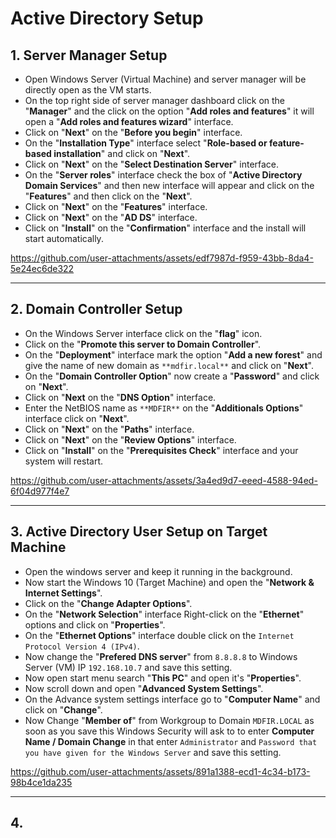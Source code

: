 # Active Directory Setup


## 1. Server Manager Setup

- Open Windows Server (Virtual Machine) and server manager will be directly open as the VM starts.
- On the top right side of server manager dashboard click on the "**Manager**" and the click on the option "**Add roles and features**"
  it will open a "**Add roles and features wizard**" interface.
- Click on "**Next**" on the "**Before you begin**" interface.
- On the "**Installation Type**" interface select "**Role-based or feature-based installation**" and click on "**Next**".
- Click on "**Next**" on the "**Select Destination Server**" interface.
- On the "**Server roles**" interface check the box of "**Active Directory Domain Services**" and then new interface will appear and
  click on the "**Features**" and then click on the "**Next**".
- Click on "**Next**" on the "**Features**" interface.
- Click on "**Next**" on the "**AD DS**" interface.
- Click on "**Install**" on the "**Confirmation**" interface and the install will start automatically.
 
https://github.com/user-attachments/assets/edf7987d-f959-43bb-8da4-5e24ec6de322


---

## 2. Domain Controller Setup

- On the Windows Server interface click on the "**flag**" icon.
- Click on the "**Promote this server to Domain Controller**".
- On the "**Deployment**" interface mark the option "**Add a new forest**" and give the name of new domain as `**mdfir.local**`
  and click on "**Next**".
- On the "**Domain Controller Option**" now create a "**Password**" and click on "**Next**".
- Click on "**Next** on the "**DNS Option**" interface.
- Enter the NetBIOS name as `**MDFIR**` on the "**Additionals Options**" interface click on "**Next**".
- Click on "**Next**" on the "**Paths**" interface.
- Click on "**Next**" on the "**Review Options**" interface.
- Click on "**Install**" on the "**Prerequisites Check**" interface and your system will restart.

https://github.com/user-attachments/assets/3a4ed9d7-eeed-4588-94ed-6f04d977f4e7


---

## 3. Active Directory User Setup on Target Machine

- Open the windows server and keep it running in the background.
- Now start the Windows 10 (Target Machine) and open the "**Network & Internet Settings**".
- Click on the "**Change Adapter Options**".
- On the "**Network Selection**" interface Right-click on the "**Ethernet**" options and click on "**Properties**".
- On the "**Ethernet Options**" interface double click on the `Internet Protocol Version 4 (IPv4)`.
- Now change the "**Prefered DNS server**" from `8.8.8.8` to  Windows Server (VM) IP `192.168.10.7` and save this setting.
- Now open start menu search "**This PC**" and open it's "**Properties**".
- Now scroll down and open "**Advanced System Settings**".
- On the Advance system settings interface go to "**Computer Name**" and click on "**Change**".
- Now Change "**Member of**" from Workgroup to  Domain `MDFIR.LOCAL` as soon as you save this Windows Security will ask to
  to enter **Computer Name / Domain Change** in that enter `Administrator` and `Password that you have given for the Windows Server`
  and save this setting. 

https://github.com/user-attachments/assets/891a1388-ecd1-4c34-b173-98b4ce1da235


---  

## 4.
